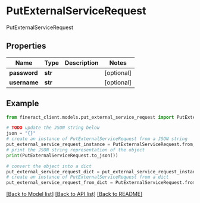 # PutExternalServiceRequest

PutExternalServiceRequest

## Properties

Name | Type | Description | Notes
------------ | ------------- | ------------- | -------------
**password** | **str** |  | [optional] 
**username** | **str** |  | [optional] 

## Example

```python
from fineract_client.models.put_external_service_request import PutExternalServiceRequest

# TODO update the JSON string below
json = "{}"
# create an instance of PutExternalServiceRequest from a JSON string
put_external_service_request_instance = PutExternalServiceRequest.from_json(json)
# print the JSON string representation of the object
print(PutExternalServiceRequest.to_json())

# convert the object into a dict
put_external_service_request_dict = put_external_service_request_instance.to_dict()
# create an instance of PutExternalServiceRequest from a dict
put_external_service_request_from_dict = PutExternalServiceRequest.from_dict(put_external_service_request_dict)
```
[[Back to Model list]](../README.md#documentation-for-models) [[Back to API list]](../README.md#documentation-for-api-endpoints) [[Back to README]](../README.md)


